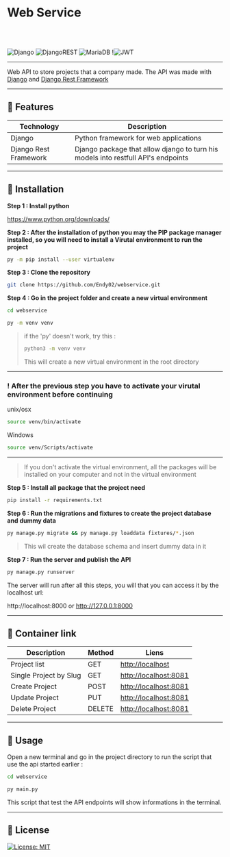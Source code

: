 # Web Service

<br>
<br>

![Django](https://img.shields.io/badge/django-%23092E20.svg?style=for-the-badge&logo=django&logoColor=white) ![DjangoREST](https://img.shields.io/badge/DJANGO-REST-ff1709?style=for-the-badge&logo=django&logoColor=white&color=ff1709&labelColor=gray) ![MariaDB](https://img.shields.io/badge/MariaDB-003545?style=for-the-badge&logo=mariadb&logoColor=white) !![JWT](https://img.shields.io/badge/JWT-black?style=for-the-badge&logo=JSON%20web%20tokens)

---

Web API to store projects that a company made. The API was made with  [Django](https://docs.djangoproject.com/en/4.1/) and [Django Rest Framework](https://www.django-rest-framework.org/)

---


## :palm_tree: Features

| Technology | Description |
| --- | --- |
| Django | Python framework for web applications |
| Django Rest Framework | Django package that allow django to turn his models into restfull API's endpoints |


---

## :star2: Installation

<b>Step 1 : Install python</b>

https://www.python.org/downloads/

<b>Step 2 : After the installation of python you may the PIP package manager installed, so you will need to install a Virutal environment to run the project</b>

```bash
py -m pip install --user virtualenv
```

<b>Step 3 : Clone the repository</b>

```bash
git clone https://github.com/Endy02/webservice.git
```

<b>Step 4 : Go in the project folder and create a new virtual environment</b>

```bash
cd webservice
```

```bash
py -m venv venv
```

> if the 'py' doesn't work, try this :
>
> ```bash
> python3 -m venv venv
> ```
> This will create a new virtual environment in the root directory

---

### ! After the previous step you have to activate your virutal environment before continuing

unix/osx

```bash
source venv/bin/activate
```

Windows
```bash
source venv/Scripts/activate
```
---

> If you don't activate the virtual environment, all the packages will be installed on your computer and not in the virtual environment



<b>Step 5 : Install all package that the project need</b>

```bash
pip install -r requirements.txt
```

<b>Step 6 : Run the migrations and fixtures to create the project database and dummy data</b>

```bash
py manage.py migrate && py manage.py loaddata fixtures/*.json
```
> This wil create the database schema and insert dummy data in it

<b>Step 7 : Run the server and publish the API</b>

```bash
py manage.py runserver
```

The server will run after all this steps, you will that you can access it by the localhost url:

http://localhost:8000
or
http://127.0.0.1:8000

---

## :link: Container link
| Description  | Method | Liens |
| --- | --- | --- |
| Project list | GET | <http://localhost> |
| Single Project by Slug | GET | <http://localhost:8081> |
| Create Project | POST | <http://localhost:8081> |
| Update Project | PUT | <http://localhost:8081> |
| Delete Project | DELETE | <http://localhost:8081> |

---

## :bookmark_tabs: Usage

Open a new terminal and go in the project directory to run the script that use the api started earlier :

```bash
cd webservice
```

```bash
py main.py
```
This script that test the API endpoints will show informations in the terminal.

---

## :pencil: License

[![License: MIT](https://img.shields.io/badge/License-MIT-yellow.svg)](https://opensource.org/licenses/MIT)

